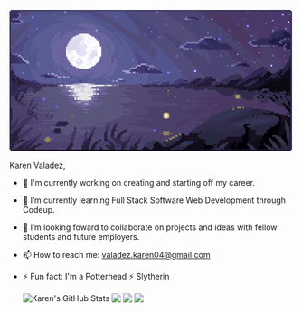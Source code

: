 
![moonlight.gif](https://raw.githubusercontent.com/valadezkaren04/valadezkaren04/main/moonlight.gif)
<!-- ![kirby.gif](https://raw.githubusercontent.com/valadezkaren04/valadezkaren04/main/kirby.gif)  -->

 Karen Valadez,
- 🔭 I'm currently working on creating and starting off my career.
- 🌱 I’m currently learning Full Stack Software Web Development through Codeup.
- 👯 I’m looking foward to collaborate on projects and ideas with fellow students and future employers.
- 📫 How to reach me: valadez.karen04@gmail.com
- ⚡ Fun fact: I'm a Potterhead ⚡ Slytherin

  <img align="center" src="https://github-readme-stats.vercel.app/api?username=valadezkaren04&show_icons=true&line_height=27&count_private=true&theme=midnight-purple" alt="Karen's GitHub Stats" />   
  
  <img align="center" src="https://github-readme-stats.vercel.app/api/top-langs/?username=valadezkaren04&theme=midnight-purple" /> 
  
  <img align="center" src="https://github-readme-stats.vercel.app/api/pin/?username=valadezkaren04&repo=springblog&theme=midnight-purple" />
    <img align="center" src="https://github-readme-stats.vercel.app/api/pin/?username=valadezkaren04&repo=codeup-java-exercises&theme=midnight-purple" />
